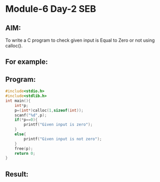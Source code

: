 # Module-6 Day-2 SEB
## AIM:
To write a C program to check given input  is Equal to Zero or not using calloc().

## For example:

## Program:
```c
#include<stdio.h>
#include<stdlib.h>
int main(){
    int*p;
    p=(int*)calloc(1,sizeof(int));
    scanf("%d",p);
    if(*p==0){
        printf("Given input is zero");
    }
    else{
        printf("Given input is not zero");
    }
    free(p);
    return 0;
}
```
## Result:

